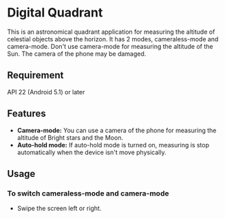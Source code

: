 # Digital Quadrant
This is an astronomical quadrant application for measuring the altitude of celestial objects above the horizon. It has 2 modes, cameraless-mode and camera-mode. Don't use camera-mode for measuring the altitude of the Sun. The camera of the phone may be damaged.

## Requirement
API 22 (Android 5.1) or later

## Features
* **Camera-mode:** You can use a camera of the phone for measuring the altitude of Bright stars and the Moon.
* **Auto-hold mode:** If auto-hold mode is turned on, measuring is stop automatically when the device isn't move physically.


## Usage

### To switch cameraless-mode and camera-mode
* Swipe the screen left or right.

